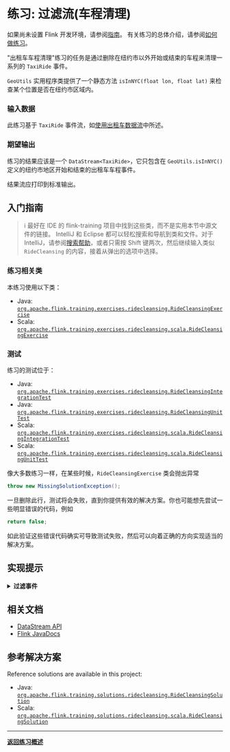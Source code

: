 <!--
Licensed to the Apache Software Foundation (ASF) under one
or more contributor license agreements.  See the NOTICE file
distributed with this work for additional information
regarding copyright ownership.  The ASF licenses this file
to you under the Apache License, Version 2.0 (the
"License"); you may not use this file except in compliance
with the License.  You may obtain a copy of the License at

  http://www.apache.org/licenses/LICENSE-2.0

Unless required by applicable law or agreed to in writing,
software distributed under the License is distributed on an
"AS IS" BASIS, WITHOUT WARRANTIES OR CONDITIONS OF ANY
KIND, either express or implied.  See the License for the
specific language governing permissions and limitations
under the License.
-->

# 练习: 过滤流(车程清理)

如果尚未设置 Flink 开发环境，请参阅[指南](../README_zh.md)。
有关练习的总体介绍，请参阅[如何做练习](../README_zh.md#how-to-do-the-labs)。

"出租车车程清理"练习的任务是通过删除在纽约市以外开始或结束的车程来清理一系列的 `TaxiRide` 事件。

`GeoUtils` 实用程序类提供了一个静态方法 `isInNYC(float lon, float lat)` 来检查某个位置是否在纽约市区域内。

### 输入数据

此练习基于 `TaxiRide` 事件流，如[使用出租车数据流](../README.md#using-the-taxi-data-streams)中所述。

### 期望输出

练习的结果应该是一个 `DataStream<TaxiRide>`，它只包含在 `GeoUtils.isInNYC()` 定义的纽约市地区开始和结束的出租车车程事件。

结果流应打印到标准输出。

## 入门指南

> :information_source: 最好在 IDE 的 flink-training 项目中找到这些类，而不是实用本节中源文件的链接。
> IntelliJ 和 Eclipse 都可以轻松搜索和导航到类和文件。对于 IntelliJ，请参阅[搜索帮助](https://www.jetbrains.com/help/idea/searching-everywhere.html)，或者只需按 Shift 键两次，然后继续输入类似 `RideCleansing` 的内容，接着从弹出的选项中选择。

### 练习相关类

本练习使用以下类：

- Java:  [`org.apache.flink.training.exercises.ridecleansing.RideCleansingExercise`](src/main/java/org/apache/flink/training/exercises/ridecleansing/RideCleansingExercise.java)
- Scala: [`org.apache.flink.training.exercises.ridecleansing.scala.RideCleansingExercise`](src/main/scala/org/apache/flink/training/exercises/ridecleansing/scala/RideCleansingExercise.scala)

### 测试

练习的测试位于：

- Java:  [`org.apache.flink.training.exercises.ridecleansing.RideCleansingIntegrationTest`](src/test/java/org/apache/flink/training/exercises/ridecleansing/RideCleansingIntegrationTest.java)
- Java:  [`org.apache.flink.training.exercises.ridecleansing.RideCleansingUnitTest`](src/test/java/org/apache/flink/training/exercises/ridecleansing/RideCleansingUnitTest.java)
- Scala: [`org.apache.flink.training.exercises.ridecleansing.scala.RideCleansingIntegrationTest`](src/test/scala/org/apache/flink/training/exercises/ridecleansing/scala/RideCleansingIntegrationTest.scala)
- Scala: [`org.apache.flink.training.exercises.ridecleansing.scala.RideCleansingUnitTest`](src/test/scala/org/apache/flink/training/exercises/ridecleansing/scala/RideCleansingUnitTest.scala)

像大多数练习一样，在某些时候，`RideCleansingExercise` 类会抛出异常

```java
throw new MissingSolutionException();
```

一旦删除此行，测试将会失败，直到你提供有效的解决方案。你也可能想先尝试一些明显错误的代码，例如

```java
return false;
```

如此验证这些错误代码确实可导致测试失败，然后可以向着正确的方向实现适当的解决方案。

## 实现提示

<details>
<summary><strong>过滤事件</strong></summary>

Flink 的 DataStream API 提供了一个 `DataStream.filter(FilterFunction)` 转换函数来过滤数据流中的事件。
可以在 `FilterFunction` 中调用 `GeoUtils.isInNYC()` 函数来检查某个位置是否在纽约市地区。
过滤器应检查每次车程的起点和终点。
</details>

## 相关文档

- [DataStream API](https://nightlies.apache.org/flink/flink-docs-stable/zh/docs/dev/datastream/overview)
- [Flink JavaDocs](https://nightlies.apache.org/flink/flink-docs-stable/api/java)

## 参考解决方案

Reference solutions are available in this project:

- Java:  [`org.apache.flink.training.solutions.ridecleansing.RideCleansingSolution`](src/solution/java/org/apache/flink/training/solutions/ridecleansing/RideCleansingSolution.java)
- Scala: [`org.apache.flink.training.solutions.ridecleansing.scala.RideCleansingSolution`](src/solution/scala/org/apache/flink/training/solutions/ridecleansing/scala/RideCleansingSolution.scala)

-----

[**返回练习概述**](../README_zh.md#lab-exercises)
